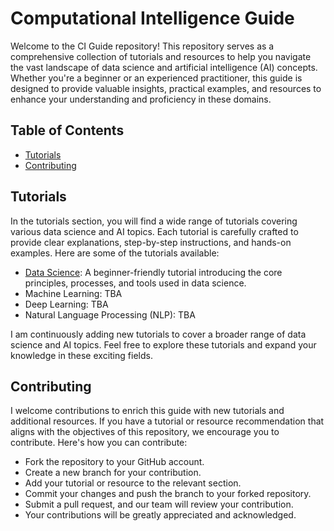 # Computational Intelligence Guide
Welcome to the CI Guide repository! This repository serves as a comprehensive collection of tutorials and resources to help you navigate the vast landscape of data science and artificial intelligence (AI) concepts. Whether you're a beginner or an experienced practitioner, this guide is designed to provide valuable insights, practical examples, and resources to enhance your understanding and proficiency in these domains.

## Table of Contents
* [Tutorials](#tutorials)
* [Contributing](#contributing)

## Tutorials
In the tutorials section, you will find a wide range of tutorials covering various data science and AI topics. Each tutorial is carefully crafted to provide clear explanations, step-by-step instructions, and hands-on examples. Here are some of the tutorials available:

* [Data Science](https://github.com/saurabhanilpandey/guide/blob/main/datascience/datascience.md): A beginner-friendly tutorial introducing the core principles, processes, and tools used in data science.
* Machine Learning: TBA
* Deep Learning: TBA
* Natural Language Processing (NLP): TBA  


I am continuously adding new tutorials to cover a broader range of data science and AI topics. Feel free to explore these tutorials and expand your knowledge in these exciting fields.


## Contributing
I welcome contributions to enrich this guide with new tutorials and additional resources. If you have a tutorial or resource recommendation that aligns with the objectives of this repository, we encourage you to contribute. Here's how you can contribute:

* Fork the repository to your GitHub account.
* Create a new branch for your contribution.
* Add your tutorial or resource to the relevant section.
* Commit your changes and push the branch to your forked repository.
* Submit a pull request, and our team will review your contribution.
* Your contributions will be greatly appreciated and acknowledged.
